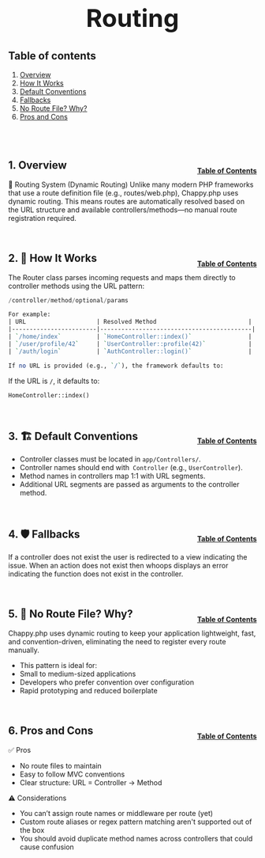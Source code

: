 <h1 style="font-size: 50px; text-align: center;">Routing</h1>

## Table of contents
1. [Overview](#overview)
2. [How It Works](#how-it-works)
3. [Default Conventions](#conventions)
4. [Fallbacks](#fallbacks)
5. [No Route File? Why?](#no-route)
6. [Pros and Cons](#pros-cons)
<br>
<br>

## 1. Overview <a id="overview"></a><span style="float: right; font-size: 14px; padding-top: 15px;">[Table of Contents](#table-of-contents)</span>
📘 Routing System (Dynamic Routing)
Unlike many modern PHP frameworks that use a route definition file (e.g., routes/web.php), Chappy.php uses dynamic routing. This means routes are automatically resolved based on the URL structure and available controllers/methods—no manual route registration required.

<br>

## 2. 🧠 How It Works <a id="how-it-works"></a><span style="float: right; font-size: 14px; padding-top: 15px;">[Table of Contents](#table-of-contents)</span>
The Router class parses incoming requests and maps them directly to controller methods using the URL pattern:

```swift
/controller/method/optional/params
```

```perl
For example:
| URL                    | Resolved Method                          |
|------------------------|-------------------------------------------|
| `/home/index`          | `HomeController::index()`                |
| `/user/profile/42`     | `UserController::profile(42)`            |
| `/auth/login`          | `AuthController::login()`                |

If no URL is provided (e.g., `/`), the framework defaults to:
```

If the URL is `/`, it defaults to:
```php
HomeController::index()
```

<br>

## 3. 🏗 Default Conventions <a id="conventions"></a><span style="float: right; font-size: 14px; padding-top: 15px;">[Table of Contents](#table-of-contents)</span>
- Controller classes must be located in `app/Controllers/`.
- Controller names should end with` Controller` (e.g., `UserController`).
- Method names in controllers map 1:1 with URL segments.
- Additional URL segments are passed as arguments to the controller method.

<br>

## 4. 🛡 Fallbacks <a id="fallbacks"></a><span style="float: right; font-size: 14px; padding-top: 15px;">[Table of Contents](#table-of-contents)</span>
If a controller does not exist the user is redirected to a view indicating the issue.  When an action does not exist then whoops displays an error indicating the function does not exist in the controller.

<br>

## 5. 🚫 No Route File? Why? <a id="no-route"></a><span style="float: right; font-size: 14px; padding-top: 15px;">[Table of Contents](#table-of-contents)</span>
Chappy.php uses dynamic routing to keep your application lightweight, fast, and convention-driven, eliminating the need to register every route manually.

- This pattern is ideal for:
- Small to medium-sized applications
- Developers who prefer convention over configuration
- Rapid prototyping and reduced boilerplate

<br>

## 6. Pros and Cons <a id="pros-cons"></a><span style="float: right; font-size: 14px; padding-top: 15px;">[Table of Contents](#table-of-contents)</span>
✅ Pros
- No route files to maintain
- Easy to follow MVC conventions
- Clear structure: URL = Controller → Method

⚠️ Considerations
- You can’t assign route names or middleware per route (yet)
- Custom route aliases or regex pattern matching aren't supported out of the box
- You should avoid duplicate method names across controllers that could cause confusion